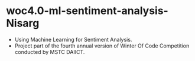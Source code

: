 # woc4.0-ml-sentiment-analysis-Nisarg
* Using Machine Learning for Sentiment Analysis. 
* Project part of the fourth annual version of Winter Of Code Competition conducted by MSTC DAIICT.
